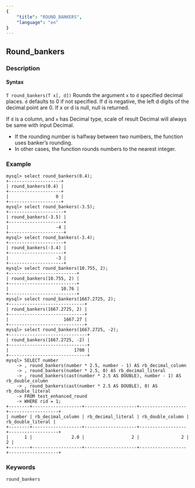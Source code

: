 ```yaml
---
{
    "title": "ROUND_BANKERS",
    "language": "en"
}
---
```


<!-- 
Licensed to the Apache Software Foundation (ASF) under one
or more contributor license agreements.  See the NOTICE file
distributed with this work for additional information
regarding copyright ownership.  The ASF licenses this file
to you under the Apache License, Version 2.0 (the
"License"); you may not use this file except in compliance
with the License.  You may obtain a copy of the License at
  http://www.apache.org/licenses/LICENSE-2.0
Unless required by applicable law or agreed to in writing,
software distributed under the License is distributed on an
"AS IS" BASIS, WITHOUT WARRANTIES OR CONDITIONS OF ANY
KIND, either express or implied.  See the License for the
specific language governing permissions and limitations
under the License.
-->

## Round_bankers

### Description
#### Syntax

`T round_bankers(T x[, d])`
Rounds the argument `x` to `d` specified decimal places. `d` defaults to 0 if not specified. If d is negative, the left d digits of the decimal point are 0. If x or d is null, null is returned.

If `d` is a column, and `x` has Decimal type, scale of result Decimal will always be same with input Decimal.

+ If the rounding number is halfway between two numbers, the function uses banker’s rounding.
+ In other cases, the function rounds numbers to the nearest integer.



### Example

```
mysql> select round_bankers(0.4);
+--------------------+
| round_bankers(0.4) |
+--------------------+
|                  0 |
+--------------------+
mysql> select round_bankers(-3.5);
+---------------------+
| round_bankers(-3.5) |
+---------------------+
|                  -4 |
+---------------------+
mysql> select round_bankers(-3.4);
+---------------------+
| round_bankers(-3.4) |
+---------------------+
|                  -3 |
+---------------------+
mysql> select round_bankers(10.755, 2);
+--------------------------+
| round_bankers(10.755, 2) |
+--------------------------+
|                    10.76 |
+--------------------------+
mysql> select round_bankers(1667.2725, 2);
+-----------------------------+
| round_bankers(1667.2725, 2) |
+-----------------------------+
|                     1667.27 |
+-----------------------------+
mysql> select round_bankers(1667.2725, -2);
+------------------------------+
| round_bankers(1667.2725, -2) |
+------------------------------+
|                         1700 |
+------------------------------+
mysql> SELECT number
    -> , round_bankers(number * 2.5, number - 1) AS rb_decimal_column
    -> , round_bankers(number * 2.5, 0) AS rb_decimal_literal
    -> , round_bankers(cast(number * 2.5 AS DOUBLE), number - 1) AS rb_double_column
    -> , round_bankers(cast(number * 2.5 AS DOUBLE), 0) AS rb_double_literal
    -> FROM test_enhanced_round
    -> WHERE rid = 1;
+--------+-------------------+--------------------+------------------+-------------------+
| number | rb_decimal_column | rb_decimal_literal | rb_double_column | rb_double_literal |
+--------+-------------------+--------------------+------------------+-------------------+
|      1 |               2.0 |                  2 |                2 |                 2 |
+--------+-------------------+--------------------+------------------+-------------------+
```

### Keywords
	round_bankers
